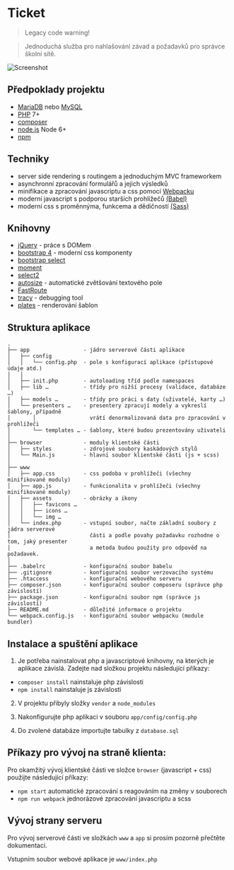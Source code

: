 # Ticket

> Legacy code warning!

> Jednoduchá služba pro nahlašování závad a požadavků pro správce školní sítě.

![Screenshot](https://cdn-images-1.medium.com/max/2000/0*9Bk7hSaFni6FDGei.)


## Předpoklady projektu

- [MariaDB](http://mariadb.org/) nebo [MySQL](http://www.mysql.com/)
- [PHP](http://php.net/downloads.php) 7+
- [composer](http://getcomposer.org/)
- [node.js](http://nodejs.org) Node 6+
- [npm](http://docs.npmjs.com/getting-started/installing-node)

## Techniky

- server side rendering s routingem a jednoduchým MVC frameworkem
- asynchronní zpracování formulářů a jejich výsledků
- minifikace a zpracování javascriptu a css pomocí [Webpacku](https://webpack.github.io/docs/)
- moderní javascript s podporou starších prohlížečů [(Babel)](https://babeljs.io/)
- moderní css s proměnnýma, funkcema a dědičností [(Sass)](http://sass-lang.com/)

## Knihovny

- [jQuery](https://jquery.com/) - práce s DOMem
- [bootstrap 4](https://getbootstrap.com/) - moderní css komponenty
- [bootstrap select](https://github.com/silviomoreto/bootstrap-select)
- [moment](https://github.com/moment/moment)
- [select2](https://select2.github.io/)
- [autosize](https://github.com/jackmoore/autosize) - automatické zvětšování textového pole
- [FastRoute](https://github.com/nikic/FastRoute)
- [tracy](https://github.com/nette/tracy) - debugging tool
- [plates](http://platesphp.com/) - renderování šablon

## Struktura aplikace

```
.
├── app                 - jádro serverové části aplikace
│   ├── config
│   │   └── config.php  - pole s konfigurací aplikace (přístupové údaje atd.)
│   │
│   ├── init.php        - autoloading tříd podle namespaces
│   ├── lib …           - třídy pro nižší procesy (validace, databáze …)
│   ├── models …        - třídy pro práci s daty (uživatelé, karty …)
│   └── presenters …    - presentery zpracují modely a vykreslí šablony, případně
│       │                 vrátí denormalizovaná data pro zpracování v prohlížeči
│       └── templates … - šablony, které budou prezentovány uživateli
│
├── browser             - moduly klientské části
│   ├── styles          - zdrojové soubory kaskádových stylů
│   └── Main.js         - hlavní soubor klientské části (js + scss)
│
├── www
│   ├── app.css         - css podoba v prohlížeči (všechny minifikované moduly)
│   ├── app.js          - funkcionalita v prohlížeči (všechny minifikované moduly)
│   ├── assets          - obrázky a ikony
│   │   ├── favicons …
│   │   ├── icons …
│   │   └── img …
│   └── index.php       - vstupní soubor, načte základní soubory z jádra serverové
│                         části a podle povahy požadavku rozhodne o tom, jaký presenter
│                         a metoda budou použity pro odpověď na požadavek.
│
├── .babelrc            - konfigurační soubor babelu
├── .gitignore          - konfigurační soubor verzovacího systému
├── .htaccess           - konfigurační webového serveru
├── composer.json       - konfigurační soubor composeru (správce php závislostí)
├── package.json        - konfigurační soubor npm (správce js závislostí)
├── README.md           - důležité informace o projektu
└── webpack.config.js   - konfigurační soubor webpacku (module bundler)
```

## Instalace a spuštění aplikace

1. Je potřeba nainstalovat php a javascriptové knihovny, na kterých je aplikace závislá.
Zadejte nad složkou projektu následující příkazy:

  - `composer install` nainstaluje php závislosti
  - `npm install` nainstaluje js závislosti


2. V projektu přibyly složky `vendor` a `node_modules`

3. Nakonfigurujte php aplikaci
v souboru `app/config/config.php`

4. Do zvolené databáze importujte tabulky z `database.sql`

## Příkazy pro vývoj na straně klienta:

Pro okamžitý vývoj klientské části ve složce `browser` (javascript + css)
použijte následující příkazy:

- `npm start` automatické zpracování s reagováním na změny v souborech
- `npm run webpack` jednorázové zpracování javascriptu a scss


## Vývoj strany serveru

Pro vývoj serverové části ve složkách `www` a `app` si prosím pozorně přečtěte dokumentaci.

Vstupním soubor webové aplikace je `www/index.php`
